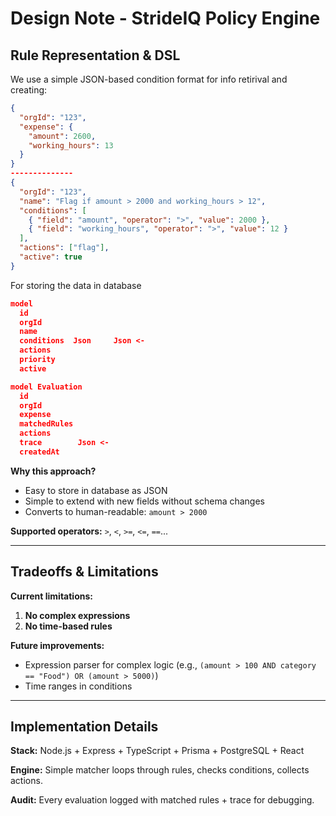 # Design Note - StrideIQ Policy Engine

## Rule Representation & DSL

We use a simple JSON-based condition format for info retirival and creating:
```json
{
  "orgId": "123",
  "expense": {
    "amount": 2600,
    "working_hours": 13
  }
}
--------------
{
  "orgId": "123",
  "name": "Flag if amount > 2000 and working_hours > 12",
  "conditions": [
    { "field": "amount", "operator": ">", "value": 2000 },
    { "field": "working_hours", "operator": ">", "value": 12 }
  ],
  "actions": ["flag"],
  "active": true
}
```
For storing the data in database

```json
model 
  id          
  orgId       
  name       
  conditions  Json     Json <-    
  actions      
  priority   
  active      

model Evaluation 
  id                
  orgId        
  expense      
  matchedRules 
  actions      
  trace        Json <- 
  createdAt    

```

**Why this approach?**
- Easy to store in database as JSON
- Simple to extend with new fields without schema changes
- Converts to human-readable: `amount > 2000`


**Supported operators:** `>`, `<`, `>=`, `<=`, `==`...

---

## Tradeoffs & Limitations

**Current limitations:**
1. **No complex expressions** 
2. **No time-based rules** 


**Future improvements:**
- Expression parser for complex logic (e.g., `(amount > 100 AND category == "Food") OR (amount > 5000)`)
- Time ranges in conditions

---

## Implementation Details

**Stack:** Node.js + Express + TypeScript + Prisma + PostgreSQL + React

**Engine:** Simple matcher loops through rules, checks conditions, collects actions.

**Audit:** Every evaluation logged with matched rules + trace for debugging.